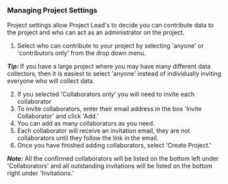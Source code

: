 ### Managing Project Settings
Project settings allow Project Lead's to decide you can contribute data to the project and who can act as an administrator on the project.

1. Select who can contribute to your project by selecting 'anyone' or 'contributors only' from the drop down menu.

***Tip:*** If you have a large project where you may have many different data collectors, then it is easiest to select 'anyone' instead of individually inviting everyone who will collect data. 

2. If you selected 'Collaborators only' you will need to invite each collaborator
3. To invite collaborators, enter their email address in the box 'Invite Collaborator' and click 'Add.'
4. You can add as many collaborators as you need.
5. Each collaborator will receive an invitation email, they are not collaborators until they follow the link in the email.
6. Once you have finished adding collaborators, select 'Create Project.'

***Note:*** All the confirmed collaborators will be listed on the bottom left under 'Collaborators' and all outstanding invitations will be listed on the bottom right under 'Invitations.'
